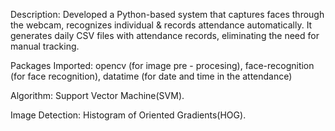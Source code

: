 Description:
   Developed a Python-based system that captures faces through the webcam, recognizes individual & records attendance automatically.
   It generates daily CSV files with attendance records, eliminating the need for manual tracking.

Packages Imported:
   opencv (for image pre - procesing),
   face-recognition (for face recognition),
   datatime (for date and time in the attendance)

Algorithm:
  Support Vector Machine(SVM).

Image Detection:
   Histogram of Oriented Gradients(HOG).

